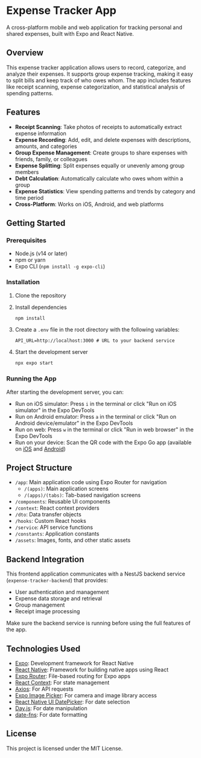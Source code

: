 # Expense Tracker App

A cross-platform mobile and web application for tracking personal and shared expenses, built with Expo and React Native.

## Overview

This expense tracker application allows users to record, categorize, and analyze their expenses. It supports group expense tracking, making it easy to split bills and keep track of who owes whom. The app includes features like receipt scanning, expense categorization, and statistical analysis of spending patterns.

## Features

- **Receipt Scanning**: Take photos of receipts to automatically extract expense information
- **Expense Recording**: Add, edit, and delete expenses with descriptions, amounts, and categories
- **Group Expense Management**: Create groups to share expenses with friends, family, or colleagues
- **Expense Splitting**: Split expenses equally or unevenly among group members
- **Debt Calculation**: Automatically calculate who owes whom within a group
- **Expense Statistics**: View spending patterns and trends by category and time period
- **Cross-Platform**: Works on iOS, Android, and web platforms

## Getting Started

### Prerequisites

- Node.js (v14 or later)
- npm or yarn
- Expo CLI (`npm install -g expo-cli`)

### Installation

1. Clone the repository

2. Install dependencies

   ```bash
   npm install
   ```

3. Create a `.env` file in the root directory with the following variables:

   ```
   API_URL=http://localhost:3000 # URL to your backend service
   ```

4. Start the development server
   ```bash
   npx expo start
   ```

### Running the App

After starting the development server, you can:

- Run on iOS simulator: Press `i` in the terminal or click "Run on iOS simulator" in the Expo DevTools
- Run on Android emulator: Press `a` in the terminal or click "Run on Android device/emulator" in the Expo DevTools
- Run on web: Press `w` in the terminal or click "Run in web browser" in the Expo DevTools
- Run on your device: Scan the QR code with the Expo Go app (available on [iOS](https://apps.apple.com/app/expo-go/id982107779) and [Android](https://play.google.com/store/apps/details?id=host.exp.exponent))

## Project Structure

- `/app`: Main application code using Expo Router for navigation
  - `/(apps)`: Main application screens
  - `/(apps)/(tabs)`: Tab-based navigation screens
- `/components`: Reusable UI components
- `/context`: React context providers
- `/dto`: Data transfer objects
- `/hooks`: Custom React hooks
- `/service`: API service functions
- `/constants`: Application constants
- `/assets`: Images, fonts, and other static assets

## Backend Integration

This frontend application communicates with a NestJS backend service (`expense-tracker-backend`) that provides:

- User authentication and management
- Expense data storage and retrieval
- Group management
- Receipt image processing

Make sure the backend service is running before using the full features of the app.

## Technologies Used

- [Expo](https://expo.dev/): Development framework for React Native
- [React Native](https://reactnative.dev/): Framework for building native apps using React
- [Expo Router](https://docs.expo.dev/router/introduction/): File-based routing for Expo apps
- [React Context](https://reactjs.org/docs/context.html): For state management
- [Axios](https://axios-http.com/): For API requests
- [Expo Image Picker](https://docs.expo.dev/versions/latest/sdk/imagepicker/): For camera and image library access
- [React Native UI DatePicker](https://www.npmjs.com/package/react-native-ui-datepicker): For date selection
- [Day.js](https://day.js.org/): For date manipulation
- [date-fns](https://date-fns.org/): For date formatting

## License

This project is licensed under the MIT License.

